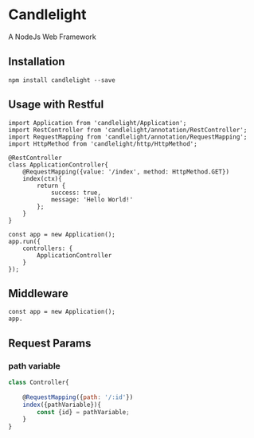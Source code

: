 # Candlelight
A NodeJs Web Framework

## Installation

  	npm install candlelight --save
  	
## Usage with Restful
	
    import Application from 'candlelight/Application';
    import RestController from 'candlelight/annotation/RestController';
    import RequestMapping from 'candlelight/annotation/RequestMapping';
    import HttpMethod from 'candlelight/http/HttpMethod';

    @RestController
    class ApplicationController{
        @RequestMapping({value: '/index', method: HttpMethod.GET})
        index(ctx){
            return {
                success: true,
                message: 'Hello World!'
            };
        }
    }
	
    const app = new Application();
    app.run({
        controllers: {
            ApplicationController
        }
    });

## Middleware

    const app = new Application();
    app.


## Request Params

### path variable 

```js
class Controller{
    
    @RequestMapping({path: '/:id'})
    index({pathVariable}){
        const {id} = pathVariable;
    }
}
```
